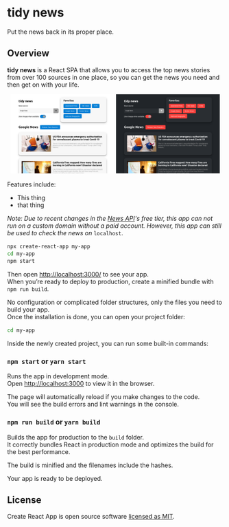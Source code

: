 # tidy news

Put the news back in its proper place.

## Overview

__tidy news__ is a React SPA that allows you to access the top news stories from over 100 sources in one place, so you can get the news you need and then get on with your life.

<p align='center'>
<img src='public/light-mode.png' width='48%' alt='Light mode'>
<img src='public/dark-mode.png' width='48%' alt='Dark mode'>
</p>

Features include:

* This thing
* that thing

_Note: Due to recent changes in the [News API](https://newsapi.org/)'s free tier, this app can not run on a custom domain without a paid account. However, this app can still be used to check the news on_ `localhost`.

```sh
npx create-react-app my-app
cd my-app
npm start
```
Then open [http://localhost:3000/](http://localhost:3000/) to see your app.<br>
When you’re ready to deploy to production, create a minified bundle with `npm run build`.

No configuration or complicated folder structures, only the files you need to build your app.<br>
Once the installation is done, you can open your project folder:

```sh
cd my-app
```

Inside the newly created project, you can run some built-in commands:

### `npm start` or `yarn start`

Runs the app in development mode.<br>
Open [http://localhost:3000](http://localhost:3000) to view it in the browser.

The page will automatically reload if you make changes to the code.<br>
You will see the build errors and lint warnings in the console.

### `npm run build` or `yarn build`

Builds the app for production to the `build` folder.<br>
It correctly bundles React in production mode and optimizes the build for the best performance.

The build is minified and the filenames include the hashes.<br>

Your app is ready to be deployed.



## License

Create React App is open source software [licensed as MIT](https://github.com/facebook/create-react-app/blob/master/LICENSE).